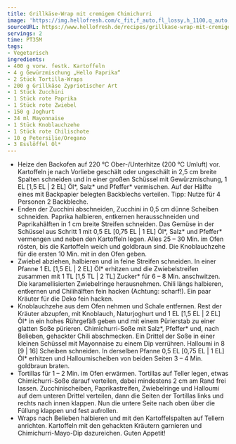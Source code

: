 ```yaml
---
title: Grillkäse-Wrap mit cremigem Chimichurri
image: 'https://img.hellofresh.com/c_fit,f_auto,fl_lossy,h_1100,q_auto,w_2600/hellofresh_s3/image/grillkase-wrap-mit-cremigem-chimichurri-c819d4a1.jpg'
sourceURL: https://www.hellofresh.de/recipes/grillkase-wrap-mit-cremigem-chimichurri-63342bb6d96187641008e204
servings: 2
time: PT35M
tags:
- Vegetarisch
ingredients:
- 400 g vorw. festk. Kartoffeln
- 4 g Gewürzmischung „Hello Paprika“
- 2 Stück Tortilla-Wraps
- 200 g Grillkäse Zypriotischer Art
- 1 Stück Zucchini
- 1 Stück rote Paprika
- 1 Stück rote Zwiebel
- 150 g Joghurt
- 34 ml Mayonnaise
- 1 Stück Knoblauchzehe
- 1 Stück rote Chilischote
- 10 g Petersilie/Oregano
- 3 Esslöffel Öl*
---
```


- Heize den Backofen auf 220 °C Ober-/Unterhitze (200 °C Umluft) vor.  Kartoffeln je nach Vorliebe geschält oder ungeschält in 2,5 cm breite Spalten schneiden und in einer großen Schüssel mit Gewürzmischung, 1 EL [1,5 EL | 2 EL] Öl\*, Salz\* und Pfeffer\* vermischen. Auf der Hälfte eines mit Backpapier belegten Backblechs verteilen.  Tipp: Nutze für 4 Personen 2 Backbleche.
- Enden der Zucchini abschneiden, Zucchini in 0,5 cm dünne Scheiben schneiden.  Paprika halbieren, entkernen herausschneiden und Paprikahälften in 1 cm breite Streifen schneiden.  Das Gemüse in der Schüssel aus Schritt 1 mit 0,5 EL [0,75 EL | 1 EL] Öl\*, Salz\* und Pfeffer\* vermengen und neben den Kartoffeln legen. Alles 25 – 30 Min. im Ofen rösten, bis die Kartoffeln weich und goldbraun sind.  Die Knoblauchzehe für die ersten 10 Min. mit in den Ofen geben.
- Zwiebel abziehen, halbieren und in feine Streifen schneiden. In einer Pfanne 1 EL [1,5 EL | 2 EL] Öl\* erhitzen und die Zwiebelstreifen zusammen mit 1 TL [1,5 TL | 2 TL] Zucker\* für 6 – 8 Min. anschwitzen. Die karamellisierten Zwiebelringe herausnehmen.  Chili längs halbieren, entkernen und Chilihälften fein hacken (Achtung: scharf!).  Ein paar Kräuter für die Deko fein hacken.
- Knoblauchzehe aus dem Ofen nehmen und Schale entfernen.  Rest der Kräuter abzupfen, mit Knoblauch, Naturjoghurt und 1 EL [1,5 EL | 2 EL] Öl\* in ein hohes Rührgefäß geben und mit einem Pürierstab zu einer glatten Soße pürieren. Chimichurri-Soße mit Salz\*, Pfeffer\* und, nach Belieben, gehackter Chili abschmecken.  Ein Drittel der Soße in einer kleinen Schüssel mit Mayonnaise zu einem Dip verrühren.  Halloumi in 8 [9 | 16] Scheiben schneiden. In derselben Pfanne 0,5 EL [0,75 EL | 1 EL] Öl\* erhitzen und Halloumischeiben von beiden Seiten 3 – 4 Min. goldbraun braten.
- Tortillas für 1 – 2 Min. im Ofen erwärmen.  Tortillas auf Teller legen, etwas Chimichurri-Soße darauf verteilen, dabei mindestens 2 cm am Rand frei lassen. Zucchinischeiben, Paprikastreifen, Zwiebelringe und Halloumi auf dem unteren Drittel verteilen, dann die Seiten der Tortillas links und rechts nach innen klappen. Nun die untere Seite nach oben über die Füllung klappen und fest aufrollen.
- Wraps nach Belieben halbieren und mit den Kartoffelspalten auf Tellern anrichten. Kartoffeln mit den gehackten Kräutern garnieren und Chimichurri-Mayo-Dip dazureichen.  Guten Appetit!
